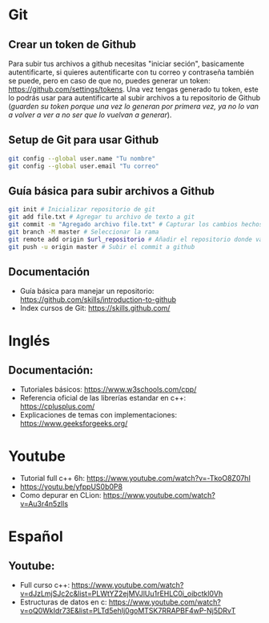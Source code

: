 # Git
## Crear un token de Github
Para subir tus archivos a github necesitas "iniciar seción", basicamente autentificarte, si quieres autentificarte con tu correo y contraseña también se puede, pero en caso de que no, puedes generar un token: https://github.com/settings/tokens. Una vez tengas generado tu token, este lo podrás usar para autentificarte al subir archivos a tu repositorio de Github (_guarden su token porque una vez lo generan por primera vez, ya no lo van a volver a ver a no ser que lo vuelvan a generar_).
## Setup de Git para usar Github

``` bash
git config --global user.name "Tu nombre"
git config --global user.email "Tu correo"
```
## Guía básica para subir archivos a Github
``` bash
git init # Inicializar repositorio de git
git add file.txt # Agregar tu archivo de texto a git
git commit -m "Agregado archivo file.txt" # Capturar los cambios hechos
git branch -M master # Seleccionar la rama 
git remote add origin $url_repositorio # Añadir el repositorio donde vas a subir tus archivos. Este paso solo es necesario una vez.
git push -u origin master # Subir el commit a github
```
## Documentación
+ Guía básica para manejar un repositorio: https://github.com/skills/introduction-to-github
+ Index cursos de Git: https://skills.github.com/
# Inglés
## Documentación:
+ Tutoriales básicos: https://www.w3schools.com/cpp/
+ Referencia oficial de las librerías estandar en c++: https://cplusplus.com/
+ Explicaciones de temas con implementaciones: https://www.geeksforgeeks.org/
# Youtube
+ Tutorial full c++ 6h: https://www.youtube.com/watch?v=-TkoO8Z07hI
 + https://youtu.be/yfppUS0b0P8
 + Como depurar en CLion: https://www.youtube.com/watch?v=Au3r4n5zlls
# Español
## Youtube: 
+ Full curso c++: https://www.youtube.com/watch?v=dJzLmjSJc2c&list=PLWtYZ2ejMVJlUu1rEHLC0i_oibctkl0Vh
+ Estructuras de datos en c: https://www.youtube.com/watch?v=oQ0WkIdr73E&list=PLTd5ehIj0goMTSK7RRAPBF4wP-Nj5DRvT
